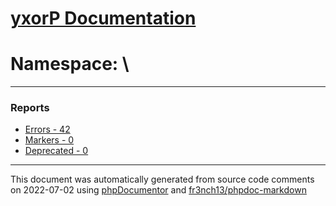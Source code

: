 # [yxorP Documentation](home.md)

# Namespace: \

---


### Reports
* [Errors - 42](reports/errors.md)
* [Markers - 0](reports/markers.md)
* [Deprecated - 0](reports/deprecated.md)

---

This document was automatically generated from source code comments on 2022-07-02 using [phpDocumentor](http://www.phpdoc.org/) and [fr3nch13/phpdoc-markdown](https://github.com/fr3nch13/phpdoc-markdown)
